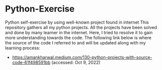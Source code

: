 # Python-Exercise
Python self-exercise by using well-known project found in internet
This repository gathers all my python projects. All the projects have been solved and done by many learner in the internet. Here, I tried to resolve it to gain more understanding towards the code.
The following link below is where the source of the code I referred to and will be updated along with my learning process:
  - https://amankharwal.medium.com/130-python-projects-with-source-code-61f498591bb (accessed: Oct 9, 2022)
